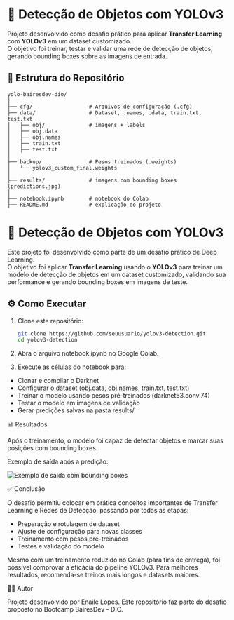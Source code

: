 # 🚀 Detecção de Objetos com YOLOv3

Projeto desenvolvido como desafio prático para aplicar **Transfer Learning** com **YOLOv3** em um dataset customizado.  
O objetivo foi treinar, testar e validar uma rede de detecção de objetos, gerando bounding boxes sobre as imagens de entrada.


## 📂 Estrutura do Repositório
```
yolo-bairesdev-dio/
│
├── cfg/                  # Arquivos de configuração (.cfg)
├── data/                 # Dataset, .names, .data, train.txt, test.txt
│   ├── obj/              # imagens + labels
│   ├── obj.data
│   ├── obj.names
│   ├── train.txt
│   ├── test.txt
│
├── backup/               # Pesos treinados (.weights)
│   └── yolov3_custom_final.weights
│
├── results/              # imagens com bounding boxes (predictions.jpg)
│
├── notebook.ipynb        # notebook do Colab
├── README.md             # explicação do projeto
```

# 🚀 Detecção de Objetos com YOLOv3

Este projeto foi desenvolvido como parte de um desafio prático de Deep Learning.  
O objetivo foi aplicar **Transfer Learning** usando o **YOLOv3** para treinar um modelo de detecção de objetos em um dataset customizado, validando sua performance e gerando bounding boxes em imagens de teste.

## ⚙️ Como Executar

1. Clone este repositório:
   ```bash
   git clone https://github.com/seuusuario/yolov3-detection.git
   cd yolov3-detection

2. Abra o arquivo notebook.ipynb no Google Colab.

3. Execute as células do notebook para:

  * Clonar e compilar o Darknet
  * Configurar o dataset (obj.data, obj.names, train.txt, test.txt)
  * Treinar o modelo usando pesos pré-treinados (darknet53.conv.74)
  * Testar o modelo em imagens de validação
  * Gerar predições salvas na pasta results/

📊 Resultados

Após o treinamento, o modelo foi capaz de detectar objetos e marcar suas posições com bounding boxes.

Exemplo de saída após a predição:

![Exemplo de saída com bounding boxes](results/prediction.jpg)


✅ Conclusão

O desafio permitiu colocar em prática conceitos importantes de Transfer Learning e Redes de Detecção, passando por todas as etapas:

* Preparação e rotulagem de dataset
* Ajuste de configuração para novas classes
* Treinamento com pesos pré-treinados
* Testes e validação do modelo

Mesmo com um treinamento reduzido no Colab (para fins de entrega), foi possível comprovar a eficácia do pipeline YOLOv3.
Para melhores resultados, recomenda-se treinos mais longos e datasets maiores.

👩‍💻 Autor

Projeto desenvolvido por Enaile Lopes.
Este repositório faz parte do desafio proposto no Bootcamp BairesDev - DIO.
